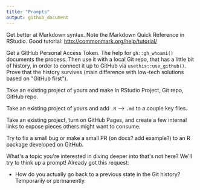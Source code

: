 ```yaml
---
title: "Prompts"
output: github_document
---
```


Get better at Markdown syntax. Note the Markdown Quick Reference in RStudio. Good tutorial: <http://commonmark.org/help/tutorial/>

Get a GitHub Personal Access Token. The help for `gh::gh_whoami()` documents the process. Then use it with a local Git repo, that has a little bit of history, in order to connect it up to GitHub via `usethis::use_github()`. Prove that the history survives (main difference with low-tech solutions based on "GitHub first").

Take an existing project of yours and make in RStudio Project, Git repo, GitHub repo.

Take an existing project of yours and add `.R` --> `.md` to a couple key files.

Take an existing project, turn on GitHub Pages, and create a few internal links to expose pieces others might want to consume.

Try to fix a small bug or make a small PR (on docs? add example?) to an R package developed on GitHub.

What's a topic you're interested in diving deeper into that's not here? We'll try to think up a prompt! Already got this request:

  * How do you actually go back to a previous state in the Git history? Temporarily or permanently.

